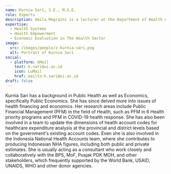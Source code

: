 ```yaml
---
name: Kurnia Sari, S.E., M.S.E.
role: Experts
description: Amila Megraini is a lecturer at the Department of Health Administration and Policy, Faculty of Public Health, Universitas Indonesia.
expertise:
  - Health Systems
  - Health Empowerment
  - Economic Evaluation in The Health Sector
image:
  src: /images/people/z-kurnia-sari.png
  alt: Portrait of Kurnia Sari
social:
  - platform: GMail
    text: k.sari@ui.ac.id
    icon: LuMail
    href: mailto:k.sari@ui.ac.id
draft: false
---
```


Kurnia Sari has a background in Public Health as well as Economics, specifically Public Economics. She has since delved more into issues of health financing and economics. Her research areas include Public Financial Management (PFM) in the field of Health, such as PFM in 6 Health priority programs and PFM in COVID-19 health response. She has also been involved in a team to update the dimensions of health account codes for healthcare expenditure analysis at the provincial and district levels based on the government's existing account codes. Even she is also involved in the Indonesia National Health Accounts team, where she contributes to producing Indonesian NHA figures, including both public and private estimates. She is usually acting as a consultant who work closely and collaboratively with the BPS, MoF, Pusjak PDK MOH, and other stakeholders, which frequently supported by the World Bank, USAID, UNAIDS, WHO and other donor agencies.
